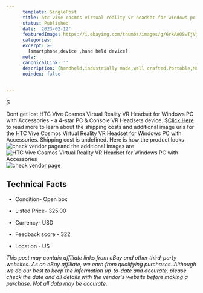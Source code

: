```yaml
---
      template: SinglePost
      title: htc vive cosmos virtual reality vr headset for windows pc with accessories
      status: Published
      date: '2023-02-12'
      featuredImage: https://i.ebayimg.com/thumbs/images/g/6rkAAOSwTjVjyhUN/s-l225.jpg
      categories: 
      excerpt: >-
        [smartphone,device ,hand held device]
      meta:
      canonicalLink: ''
      description: [handheld,industrially made,well crafted,Portable,Mobile,Compact,Convenient,Lightweight,Maneuverable,Man-portable,Miniature,Carriable,Hand-held,Light,Holdable,Transportable,Mobile device,Pocket-sized,On-the-go,Wireless,Cordless,Compact size,Convenient size, smartphone,device ,hand held device]
      noindex: false
      
        
---
```

$

Dont get lost  HTC Vive Cosmos Virtual Reality VR Headset for Windows PC with Accessories - a 4-star PC & Console VR Headsets device.
$[Click Here](https://www.ebay.com/itm/115700747962?hash=item1af04d4eba%3Ag%3A6rkAAOSwTjVjyhUN&mkevt=1&mkcid=1&mkrid=711-53200-19255-0&campid=%253CePNCampaignId%253E&customid=%253CreferenceId%253E&toolid=10049) to read more to learn about the shipping costs and additional image urls for the HTC Vive Cosmos Virtual Reality VR Headset for Windows PC with Accessories. Shipping cost is undefined. Here is how the product looks ![check vendor page](https://i.ebayimg.com/thumbs/images/g/6rkAAOSwTjVjyhUN/s-l225.jpg)and the additional images are![HTC Vive Cosmos Virtual Reality VR Headset for Windows PC with Accessories](https://i.ebayimg.com/images/g/6rkAAOSwTjVjyhUN/s-l1600.jpg)![check vendor page](https://origin-galleryplus.ebayimg.com/ws/web/115700747962_2_0_1/225x225.jpg,https://origin-galleryplus.ebayimg.com/ws/web/115700747962_3_0_1/225x225.jpg,https://origin-galleryplus.ebayimg.com/ws/web/115700747962_4_0_1/225x225.jpg,https://origin-galleryplus.ebayimg.com/ws/web/115700747962_5_0_1/225x225.jpg,https://origin-galleryplus.ebayimg.com/ws/web/115700747962_6_0_1/225x225.jpg)



 ## Technical Facts 



     
      

 - Condition- Open box 


      

 - Listed Price- 325.00 


      

 - Currency- USD 


      

 - Feedback score - 322 


      

 - Location - US 


      
      

 *_This post may contain affiliate links from eBay and other third-party websites. As an eBay affiliate, we earn from qualifying purchases. Although we do our best to keep the information up-to-date and accurate, please check the date and all details with the vendor's website before making a purchase. Not all data may be accurate._*






